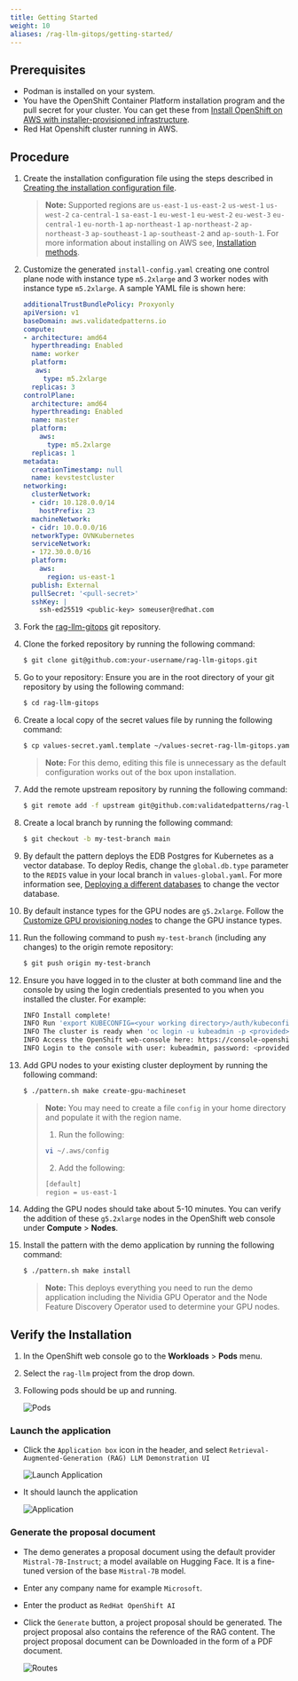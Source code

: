 ```yaml
---
title: Getting Started
weight: 10
aliases: /rag-llm-gitops/getting-started/
---
```


## Prerequisites

- Podman is installed on your system.
- You have the OpenShift Container Platform installation program and the pull secret for your cluster. You can get these from [Install OpenShift on AWS with installer-provisioned infrastructure](https://console.redhat.com/openshift/install/aws/installer-provisioned).
- Red Hat Openshift cluster running in AWS.

## Procedure

1. Create the installation configuration file using the steps described in [Creating the installation configuration file](https://docs.openshift.com/container-platform/latest/installing/installing_aws/ipi/installing-aws-customizations.html#installation-initializing_installing-aws-customizations).

   > **Note:**
   > Supported regions are `us-east-1` `us-east-2` `us-west-1` `us-west-2` `ca-central-1` `sa-east-1` `eu-west-1` `eu-west-2` `eu-west-3` `eu-central-1` `eu-north-1` `ap-northeast-1` `ap-northeast-2` `ap-northeast-3` `ap-southeast-1` `ap-southeast-2` and `ap-south-1`. For more information about installing on AWS see, [Installation methods](https://docs.openshift.com/container-platform/latest/installing/installing_aws/preparing-to-install-on-aws.html).
   >

2. Customize the generated `install-config.yaml` creating one control plane node with instance type `m5.2xlarge` and 3 worker nodes with instance type `m5.2xlarge`. A sample YAML file is shown here:
   ```yaml
   additionalTrustBundlePolicy: Proxyonly
   apiVersion: v1
   baseDomain: aws.validatedpatterns.io
   compute:
   - architecture: amd64
     hyperthreading: Enabled
     name: worker
     platform:
      aws:
        type: m5.2xlarge
     replicas: 3
   controlPlane:
     architecture: amd64
     hyperthreading: Enabled
     name: master
     platform:
       aws:
         type: m5.2xlarge
     replicas: 1
   metadata:
     creationTimestamp: null
     name: kevstestcluster
   networking:
     clusterNetwork:
     - cidr: 10.128.0.0/14
       hostPrefix: 23
     machineNetwork:
     - cidr: 10.0.0.0/16
     networkType: OVNKubernetes
     serviceNetwork:
     - 172.30.0.0/16
     platform:
       aws:
         region: us-east-1
     publish: External
     pullSecret: '<pull-secret>'
     sshKey: |
       ssh-ed25519 <public-key> someuser@redhat.com
   ```

3. Fork the [rag-llm-gitops](https://github.com/validatedpatterns/rag-llm-gitops.git) git repository.

4. Clone the forked repository by running the following command:

   ```sh
   $ git clone git@github.com:your-username/rag-llm-gitops.git
   ```
5. Go to your repository: Ensure you are in the root directory of your git repository by using the following command:

   ```sh
   $ cd rag-llm-gitops
   ```
6. Create a local copy of the secret values file by running the following command:

   ```sh
   $ cp values-secret.yaml.template ~/values-secret-rag-llm-gitops.yaml
   ```
   > **Note:**
   >For this demo, editing this file is unnecessary as the default configuration works out of the box upon installation.

7. Add the remote upstream repository by running the following command:

   ```sh
   $ git remote add -f upstream git@github.com:validatedpatterns/rag-llm-gitops.git
   ```
8. Create a local branch by running the following command:

   ```sh
   $ git checkout -b my-test-branch main
   ```

9. By default the pattern deploys the EDB Postgres for Kubernetes as a vector database. To deploy Redis, change the `global.db.type` parameter to the `REDIS` value in your local branch in `values-global.yaml`. For more information see, [Deploying a different databases](/rag-llm-gitops/deploy-different-db/) to change the vector database.

10. By default instance types for the GPU nodes are `g5.2xlarge`. Follow the [Customize GPU provisioning nodes](/rag-llm-gitops/gpuprovisioning/) to change the GPU instance types.

11. Run the following command to push `my-test-branch` (including any changes) to the origin remote repository:

    ```sh
    $ git push origin my-test-branch
    ```
12. Ensure you have logged in to the cluster at both command line and the console by using the login credentials presented to you when you installed the cluster. For example:

    ```sh
    INFO Install complete!
    INFO Run 'export KUBECONFIG=<your working directory>/auth/kubeconfig' to manage the cluster with 'oc', the OpenShift CLI.
    INFO The cluster is ready when 'oc login -u kubeadmin -p <provided>' succeeds (wait a few minutes).
    INFO Access the OpenShift web-console here: https://console-openshift-console.apps.demo1.openshift4-beta-abcorp.com
    INFO Login to the console with user: kubeadmin, password: <provided>
    ```
13. Add GPU nodes to your existing cluster deployment by running the following command:

    ```sh
    $ ./pattern.sh make create-gpu-machineset
    ```
    > **Note:**
    > You may need to create a file `config` in your home directory and populate it with the region name.
    > 1. Run the following:
    > ```sh
    > vi ~/.aws/config
    > ```
    > 2. Add the following:
    > ```sh
    > [default]
    > region = us-east-1
    > ```

14. Adding the GPU nodes should take about 5-10 minutes. You can verify the addition of these `g5.2xlarge` nodes in the OpenShift web console under **Compute** > **Nodes**.

15. Install the pattern with the demo application by running the following command:

    ```sh
    $ ./pattern.sh make install
    ```

    > **Note:**
    > This deploys everything you need to run the demo application including the Nividia GPU Operator and the Node Feature Discovery Operator used to determine your GPU nodes.
    >

## Verify the Installation

1. In the OpenShift web console go to the **Workloads** > **Pods** menu.

2. Select the `rag-llm` project from the drop down.

3. Following pods should be up and running.

   ![Pods](/images/rag-llm-gitops/rag-llm.png)

### Launch the application

- Click the `Application box` icon in the header, and select `Retrieval-Augmented-Generation (RAG) LLM Demonstration UI`

  ![Launch Application](/images/rag-llm-gitops/launch-application-main_menu.png)

- It should launch the application

  ![Application](/images/rag-llm-gitops/application.png)

### Generate the proposal document

- The demo generates a proposal document using the default provider `Mistral-7B-Instruct`; a model available on Hugging Face. It is a fine-tuned version of the base `Mistral-7B` model.

- Enter any company name for example `Microsoft`.
- Enter the product as `RedHat OpenShift AI`
- Click the `Generate` button, a project proposal should be generated. The project proposal also contains the reference of the RAG content. The project proposal document can be Downloaded in the form of a PDF document.

  ![Routes](/images/rag-llm-gitops/proposal.png)


